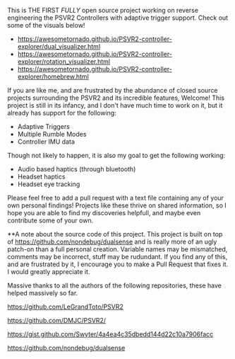 This is THE FIRST _FULLY_ open source project working on reverse engineering the PSVR2 Controllers with adaptive trigger support. Check out some of the visuals below!
- https://awesometornado.github.io/PSVR2-controller-explorer/dual_visualizer.html
- https://awesometornado.github.io/PSVR2-controller-explorer/rotation_visualizer.html
- https://awesometornado.github.io/PSVR2-controller-explorer/homebrew.html

If you are like me, and are frustrated by the abundance of closed source projects surrounding the PSVR2 and its incredible features, Welcome! This project is still in its infancy, and I don't have much time to work on it, but it already has support for the following:
- Adaptive Triggers
- Multiple Rumble Modes
- Controller IMU data

Though not likely to happen, it is also my goal to get the following working:
- Audio based haptics (through bluetooth)
- Headset haptics
- Headset eye tracking

Please feel free to add a pull request with a text file containing any of your own personal findings! Projects like these thrive on shared information, so I hope you are able to find my discoveries helpfull, and maybe even contribute some of your own.


**A note about the source code of this project.
This project is built on top of https://github.com/nondebug/dualsense and is really more of an ugly patch-on than a full personal creation. Variable names may be mismatched, comments may be incorrect, stuff may be rudundant. If you find any of this, and are frustrated by it, I encourage you to make a Pull Request that fixes it. I would greatly appreciate it.

Massive thanks to all the authors of the following repositories, these have helped massively so far. 

https://github.com/LeGrandToto/PSVR2

https://github.com/DMJC/PSVR2/

https://gist.github.com/Swyter/4a4ea4c35dbedd144d22c10a7906facc

https://github.com/nondebug/dualsense

